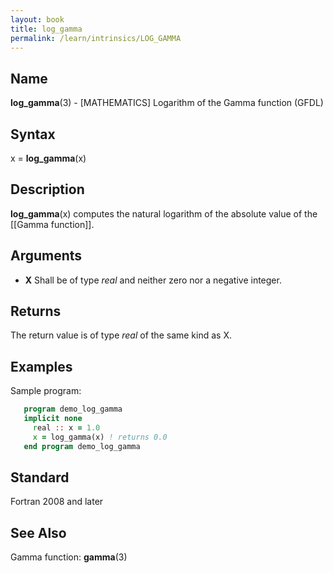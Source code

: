 ```yaml
---
layout: book
title: log_gamma
permalink: /learn/intrinsics/LOG_GAMMA
---
```

## __Name__

__log\_gamma__(3) - \[MATHEMATICS\] Logarithm of the Gamma function
(GFDL)

## __Syntax__

x = __log\_gamma__(x)

## __Description__

__log\_gamma__(x) computes the natural logarithm of the absolute value
of the \[\[Gamma function\]\].

## __Arguments__

  - __X__
    Shall be of type _real_ and neither zero nor a negative integer.

## __Returns__

The return value is of type _real_ of the same kind as X.

## __Examples__

Sample program:

```fortran
   program demo_log_gamma
   implicit none
     real :: x = 1.0
     x = log_gamma(x) ! returns 0.0
   end program demo_log_gamma
```

## __Standard__

Fortran 2008 and later

## __See Also__

Gamma function: __gamma__(3)
